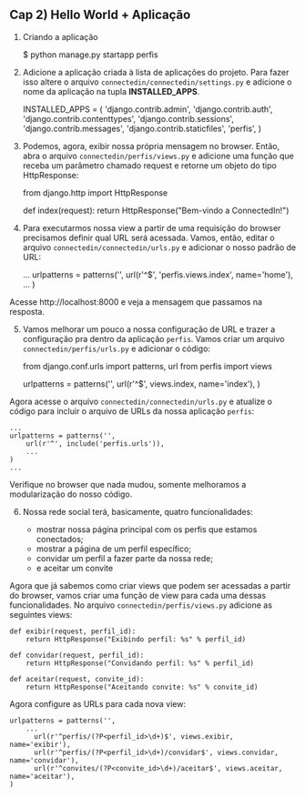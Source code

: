 ## Cap 2) Hello World + Aplicação

1) Criando a aplicação

    $ python manage.py startapp perfis

2) Adicione a aplicação criada à lista de aplicações do projeto. Para fazer isso altere o arquivo `connectedin/connectedin/settings.py` e adicione o nome da aplicação na tupla __INSTALLED_APPS__.

    INSTALLED_APPS = (
        'django.contrib.admin',
        'django.contrib.auth',
        'django.contrib.contenttypes',
        'django.contrib.sessions',
        'django.contrib.messages',
        'django.contrib.staticfiles',
        'perfis',
    )

3) Podemos, agora, exibir nossa própria mensagem no browser. Então, abra o arquivo `connectedin/perfis/views.py` e adicione uma função que receba um parâmetro chamado request e retorne um objeto do tipo HttpResponse:

    from django.http import HttpResponse

    def index(request):
        return HttpResponse("Bem-vindo a ConnectedIn!")

4) Para executarmos nossa view a partir de uma requisição do browser precisamos definir qual URL será acessada. Vamos, então, editar o arquivo `connectedin/connectedin/urls.py` e adicionar o nosso padrão de URL:

    ...
    urlpatterns = patterns('',
       url(r'^$', 'perfis.views.index', name='home'),
        ...
    )

Acesse http://localhost:8000 e veja a mensagem que passamos na resposta.

5) Vamos melhorar um pouco a nossa configuração de URL e trazer a configuração pra dentro da aplicação `perfis`. Vamos criar um arquivo `connectedin/perfis/urls.py` e adicionar o código:

    from django.conf.urls import patterns, url
    from perfis import views

    urlpatterns = patterns('',
        url(r'^$', views.index, name='index'),
    )

Agora acesse o arquivo `connectedin/connectedin/urls.py` e atualize o código para incluir o arquivo de URLs da nossa aplicação `perfis`:

    ...
    urlpatterns = patterns('',
        url(r'^', include('perfis.urls')),
        ...
    )
    ...

Verifique no browser que nada mudou, somente melhoramos a modularização do nosso código.

6) Nossa rede social terá, basicamente, quatro funcionalidades:

    * mostrar nossa página principal com os perfis que estamos conectados;
    * mostrar a página de um perfil específico;
    * convidar um perfil a fazer parte da nossa rede;
    * e aceitar um convite

Agora que já sabemos como criar views que podem ser acessadas a partir do browser, vamos criar uma função de view para cada uma dessas funcionalidades. No arquivo `connectedin/perfis/views.py` adicione as seguintes views:

    def exibir(request, perfil_id):
        return HttpResponse("Exibindo perfil: %s" % perfil_id)

    def convidar(request, perfil_id):
        return HttpResponse("Convidando perfil: %s" % perfil_id)

    def aceitar(request, convite_id):
        return HttpResponse("Aceitando convite: %s" % convite_id)

Agora configure as URLs para cada nova view:

    urlpatterns = patterns('',
        ...
          url(r'^perfis/(?P<perfil_id>\d+)$', views.exibir, name='exibir'),
          url(r'^perfis/(?P<perfil_id>\d+)/convidar$', views.convidar, name='convidar'),
          url(r'^convites/(?P<convite_id>\d+)/aceitar$', views.aceitar, name='aceitar'),
    )